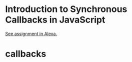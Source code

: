 # Introduction to Synchronous Callbacks in JavaScript
[See assignment in Alexa.](https://alexa.bitmaker.co/wdi/may-2017/assignments/2603/latest)
# callbacks
